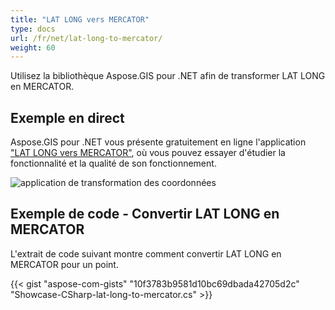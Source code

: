```yaml
---
title: "LAT LONG vers MERCATOR"
type: docs
url: /fr/net/lat-long-to-mercator/
weight: 60
---
```


Utilisez la bibliothèque Aspose.GIS pour .NET afin de transformer LAT LONG en MERCATOR.

## **Exemple en direct**

Aspose.GIS pour .NET vous présente gratuitement en ligne l'application ["LAT LONG vers MERCATOR"](https://products.aspose.app/gis/transformation/lat-long-to-mercator), où vous pouvez essayer d'étudier la fonctionnalité et la qualité de son fonctionnement.

![application de transformation des coordonnées](transform-coordinates.png)

## **Exemple de code - Convertir LAT LONG en MERCATOR**

L'extrait de code suivant montre comment convertir LAT LONG en MERCATOR pour un point.

{{< gist "aspose-com-gists" "10f3783b9581d10bc69dbada42705d2c" "Showcase-CSharp-lat-long-to-mercator.cs" >}}
